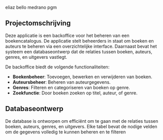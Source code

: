 eliaz bello medrano 
pgm 


## Projectomschrijving
Deze applicatie is een backoffice voor het beheren van een boekencatalogus. De applicatie stelt beheerders in staat om boeken en auteurs te beheren via een overzichtelijke interface. Daarnaast bevat het systeem een databaseontwerp dat de relaties tussen boeken, auteurs, genres, en uitgevers vastlegt.

De backoffice biedt de volgende functionaliteiten:
- **Boekenbeheer**: Toevoegen, bewerken en verwijderen van boeken.
- **Auteursbeheer**: Beheren van auteurgegevens.
- **Genres**: Filteren en categoriseren van boeken op genre.
- **Zoekfunctie**: Door boeken zoeken op titel, auteur, of genre.

## Databaseontwerp
De database is ontworpen om efficiënt om te gaan met de relaties tussen boeken, auteurs, genres, en uitgevers. Elke tabel bevat de nodige velden om de gegevens volledig te kunnen beheren en te filteren


